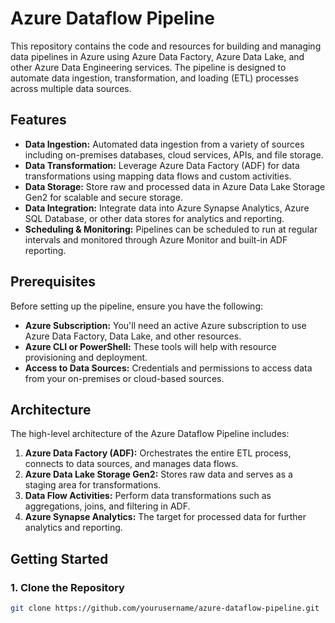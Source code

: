 # Azure Dataflow Pipeline

This repository contains the code and resources for building and managing data pipelines in Azure using Azure Data Factory, Azure Data Lake, and other Azure Data Engineering services. The pipeline is designed to automate data ingestion, transformation, and loading (ETL) processes across multiple data sources.

## Features

- **Data Ingestion:** Automated data ingestion from a variety of sources including on-premises databases, cloud services, APIs, and file storage.
- **Data Transformation:** Leverage Azure Data Factory (ADF) for data transformations using mapping data flows and custom activities.
- **Data Storage:** Store raw and processed data in Azure Data Lake Storage Gen2 for scalable and secure storage.
- **Data Integration:** Integrate data into Azure Synapse Analytics, Azure SQL Database, or other data stores for analytics and reporting.
- **Scheduling & Monitoring:** Pipelines can be scheduled to run at regular intervals and monitored through Azure Monitor and built-in ADF reporting.

## Prerequisites

Before setting up the pipeline, ensure you have the following:

- **Azure Subscription:** You'll need an active Azure subscription to use Azure Data Factory, Data Lake, and other resources.
- **Azure CLI or PowerShell:** These tools will help with resource provisioning and deployment.
- **Access to Data Sources:** Credentials and permissions to access data from your on-premises or cloud-based sources.

## Architecture 

The high-level architecture of the Azure Dataflow Pipeline includes:

1. **Azure Data Factory (ADF):** Orchestrates the entire ETL process, connects to data sources, and manages data flows.
2. **Azure Data Lake Storage Gen2:** Stores raw data and serves as a staging area for transformations.
3. **Data Flow Activities:** Perform data transformations such as aggregations, joins, and filtering in ADF.
4. **Azure Synapse Analytics:** The target for processed data for further analytics and reporting.

## Getting Started

### 1. Clone the Repository

```bash
git clone https://github.com/yourusername/azure-dataflow-pipeline.git

